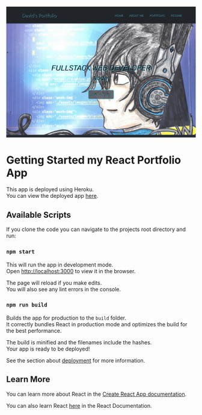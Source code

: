 ![app-screenshot](./src/images/app-snapshot/react-port-screenshot.png)
# Getting Started my React Portfolio App
This app is deployed using Heroku.\
You can view the deployed app [here](http://mighty-brook-32674.herokuapp.com/).

## Available Scripts

If you clone the code you can navigate to the projects root directory and run:

### `npm start`

This will run the app in development mode.\
Open [http://localhost:3000](http://localhost:3000) to view it in the browser.

The page will reload if you make edits.\
You will also see any lint errors in the console.

### `npm run build`

Builds the app for production to the `build` folder.\
It correctly bundles React in production mode and optimizes the build for the best performance.

The build is minified and the filenames include the hashes.\
Your app is ready to be deployed!

See the section about [deployment](https://facebook.github.io/create-react-app/docs/deployment) for more information.

## Learn More

You can learn more about React in the [Create React App documentation](https://facebook.github.io/create-react-app/docs/getting-started).

You can also learn React [here](https://reactjs.org/) in the React Documentation.
